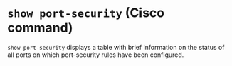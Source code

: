 <!-- -
Title: Cisco: show port-security
Description: Notes on command 'show port-security' on Cisco devices
First Published: 2013-12-29
- -->

`show port-security` (Cisco command)
====================================

`show port-security` displays a table with brief information on the 
status of all ports on which port-security rules have been configured.
